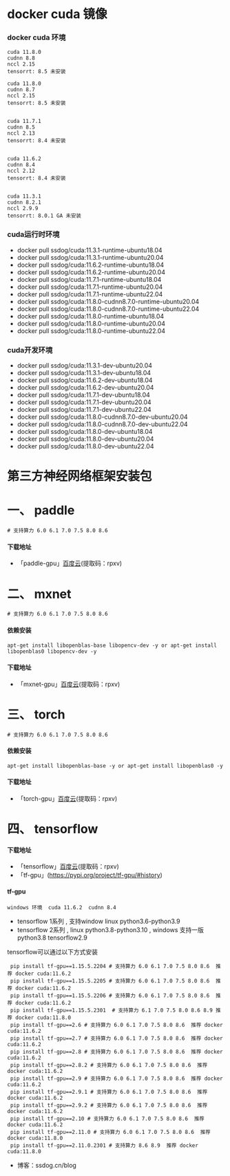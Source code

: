 # docker cuda 镜像


### docker cuda 环境
    cuda 11.8.0   
    cudnn 8.8   
    nccl 2.15   
    tensorrt: 8.5 未安装    

    cuda 11.8.0   
    cudnn 8.7   
    nccl 2.15   
    tensorrt: 8.5 未安装   


    cuda 11.7.1   
    cudnn 8.5   
    nccl 2.13   
    tensorrt: 8.4 未安装     
 
    
    cuda 11.6.2   
    cudnn 8.4   
    nccl 2.12   
    tensorrt: 8.4 未安装     


    cuda 11.3.1   
    cudnn 8.2.1   
    nccl 2.9.9  
    tensorrt: 8.0.1 GA 未安装

### cuda运行时环境
  - docker pull ssdog/cuda:11.3.1-runtime-ubuntu18.04
  - docker pull ssdog/cuda:11.3.1-runtime-ubuntu20.04
  - docker pull ssdog/cuda:11.6.2-runtime-ubuntu18.04
  - docker pull ssdog/cuda:11.6.2-runtime-ubuntu20.04
  - docker pull ssdog/cuda:11.7.1-runtime-ubuntu18.04
  - docker pull ssdog/cuda:11.7.1-runtime-ubuntu20.04
  - docker pull ssdog/cuda:11.7.1-runtime-ubuntu22.04
  - docker pull ssdog/cuda:11.8.0-cudnn8.7.0-runtime-ubuntu20.04
  - docker pull ssdog/cuda:11.8.0-cudnn8.7.0-runtime-ubuntu22.04
  - docker pull ssdog/cuda:11.8.0-runtime-ubuntu18.04
  - docker pull ssdog/cuda:11.8.0-runtime-ubuntu20.04
  - docker pull ssdog/cuda:11.8.0-runtime-ubuntu22.04

### cuda开发环境
  - docker pull ssdog/cuda:11.3.1-dev-ubuntu20.04
  - docker pull ssdog/cuda:11.3.1-dev-ubuntu18.04
  - docker pull ssdog/cuda:11.6.2-dev-ubuntu18.04
  - docker pull ssdog/cuda:11.6.2-dev-ubuntu20.04
  - docker pull ssdog/cuda:11.7.1-dev-ubuntu18.04
  - docker pull ssdog/cuda:11.7.1-dev-ubuntu20.04
  - docker pull ssdog/cuda:11.7.1-dev-ubuntu22.04
  - docker pull ssdog/cuda:11.8.0-cudnn8.7.0-dev-ubuntu20.04
  - docker pull ssdog/cuda:11.8.0-cudnn8.7.0-dev-ubuntu22.04
  - docker pull ssdog/cuda:11.8.0-dev-ubuntu18.04
  - docker pull ssdog/cuda:11.8.0-dev-ubuntu20.04
  - docker pull ssdog/cuda:11.8.0-dev-ubuntu22.04



    
# 第三方神经网络框架安装包
    
    
# 一、 paddle
    # 支持算力 6.0 6.1 7.0 7.5 8.0 8.6 
    
#### 下载地址
  - 「paddle-gpu」[百度云](https://pan.baidu.com/s/1PXelYOJ2yqWfWfY7qAL4wA?pwd=rpxv )(提取码：rpxv)
  
# 二、 mxnet
    # 支持算力 6.0 6.1 7.0 7.5 8.0 8.6 
#### 依赖安装

    apt-get install libopenblas-base libopencv-dev -y or apt-get install libopenblas0 libopencv-dev -y
#### 下载地址
  - 「mxnet-gpu」[百度云](https://pan.baidu.com/s/1PXelYOJ2yqWfWfY7qAL4wA?pwd=rpxv )(提取码：rpxv)

# 三、  torch
    # 支持算力 6.0 6.1 7.0 7.5 8.0 8.6 

#### 依赖安装
    apt-get install libopenblas-base -y or apt-get install libopenblas0 -y
  
#### 下载地址
  - 「torch-gpu」[百度云](https://pan.baidu.com/s/1PXelYOJ2yqWfWfY7qAL4wA?pwd=rpxv )(提取码：rpxv)
     
      
      
# 四、  tensorflow

#### 下载地址
  - 「tensorflow」[百度云](https://pan.baidu.com/s/1PXelYOJ2yqWfWfY7qAL4wA?pwd=rpxv )(提取码：rpxv)
  - 「tf-gpu」(https://pypi.org/project/tf-gpu/#history)
 
#### tf-gpu
    windows 环境  cuda 11.6.2  cudnn 8.4  
  - tensorflow 1系列 , 支持window linux python3.6-python3.9
  - tensorflow 2系列 , linux python3.8-python3.10 , windows 支持一版 python3.8 tensorflow2.9

     

 tensorflow可以通过以下方式安装
 ```
  pip install tf-gpu==1.15.5.2204 # 支持算力 6.0 6.1 7.0 7.5 8.0 8.6  推荐 docker cuda:11.6.2
  pip install tf-gpu==1.15.5.2205 # 支持算力 6.0 6.1 7.0 7.5 8.0 8.6  推荐 docker cuda:11.6.2
  pip install tf-gpu==1.15.5.2206 # 支持算力 6.0 6.1 7.0 7.5 8.0 8.6  推荐 docker cuda:11.6.2
  pip install tf-gpu==1.15.5.2301  # 支持算力 6.1 7.0 7.5 8.0 8.6 8.9 推荐 docker cuda:11.8.0
  pip install tf-gpu==2.6 # 支持算力 6.0 6.1 7.0 7.5 8.0 8.6  推荐 docker cuda:11.6.2
  pip install tf-gpu==2.7 # 支持算力 6.0 6.1 7.0 7.5 8.0 8.6  推荐 docker cuda:11.6.2
  pip install tf-gpu==2.8 # 支持算力 6.0 6.1 7.0 7.5 8.0 8.6  推荐 docker cuda:11.6.2
  pip install tf-gpu==2.8.2 # 支持算力 6.0 6.1 7.0 7.5 8.0 8.6  推荐 docker cuda:11.6.2
  pip install tf-gpu==2.9 # 支持算力 6.0 6.1 7.0 7.5 8.0 8.6  推荐 docker cuda:11.6.2
  pip install tf-gpu==2.9.1 # 支持算力 6.0 6.1 7.0 7.5 8.0 8.6  推荐 docker cuda:11.6.2
  pip install tf-gpu==2.9.2 # 支持算力 6.0 6.1 7.0 7.5 8.0 8.6  推荐 docker cuda:11.6.2
  pip install tf-gpu==2.10 # 支持算力 6.0 6.1 7.0 7.5 8.0 8.6  推荐 docker cuda:11.6.2
  pip install tf-gpu==2.11.0 # 支持算力 6.0 6.1 7.0 7.5 8.0 8.6  推荐 docker cuda:11.8.0
  pip install tf-gpu==2.11.0.2301 # 支持算力 8.6 8.9  推荐 docker cuda:11.8.0
```
- 博客：ssdog.cn/blog
